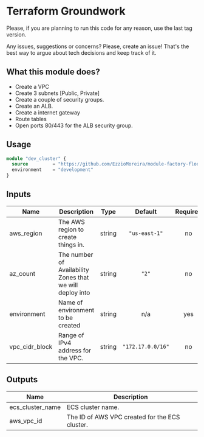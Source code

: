 # Terraform Groundwork

Please, if you are planning to run this code for any reason, use the last tag version.

Any issues, suggestions or concerns? 
Please, create an issue! 
That's the best way to argue about tech decisions and keep track of it.


## What this module does?
* Create a VPC
* Create 3 subnets [Public, Private]
* Create a couple of security groups.
* Create an ALB.
* Create a internet gateway
* Route tables
* Open ports 80/443 for the ALB security group.


## Usage

```terraform
module "dev_cluster" {
  source         = "https://github.com/EzzioMoreira/module-factory-floor.git?ref=master"
  environment    = "development"
}
```

## Inputs

| Name | Description | Type | Default | Required |
|------|-------------|:----:|:-----:|:-----:|
| aws\_region | The AWS region to create things in. | string | `"us-east-1"` | no |
| az\_count | The number of Availability Zones that we will deploy into | string | `"2"` | no |
| environment | Name of environment to be created | string | n/a | yes |
| vpc\_cidr\_block | Range of IPv4 address for the VPC. | string | `"172.17.0.0/16"` | no |

## Outputs

| Name | Description |
|------|-------------|
| ecs_cluster_name | ECS cluster name. |
| aws\_vpc\_id | The ID of AWS VPC created for the ECS cluster. ||